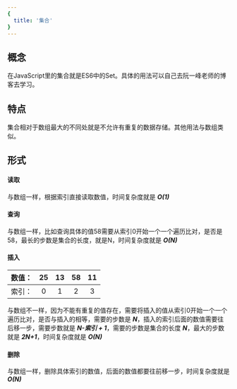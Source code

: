 ```yaml
---
{
  title: '集合'
}
---
```

## 概念
在JavaScript里的集合就是ES6中的Set。具体的用法可以自己去阮一峰老师的博客去学习。
## 特点
集合相对于数组最大的不同处就是不允许有重复的数据存储。其他用法与数组类似。
## 形式
#### 读取
  与数组一样，根据索引直接读取数值，时间复杂度就是 *__O(1)__*

#### 查询
与数组一样，比如查询具体的值58需要从索引0开始一个一个遍历比对，是否是58，最长的步数是集合的长度，就是N，时间复杂度就是 *__O(N)__*

#### 插入
数值：| 25 | 13 | 58 | 11 |
-|:--:|:--:|:--:|:--:|
索引：|  0 |  1 |  2 | 3  |
与数组不一样，因为不能有重复的值存在，需要将插入的值从索引0开始一个一个遍历比对，是否与插入的相等，需要的步数是 *__N__*，插入的索引后面的数值需要往后移一步，需要步数就是 *__N-索引 + 1__*，需要的步数是集合的长度 *__N__*，最大的步数就是 *__2N+1__*，时间复杂度就是 *__O(N)__*
#### 删除
与数组一样，删除具体索引的数值，后面的数值都要往前移一步，时间复杂度就是 *__O(N)__*
